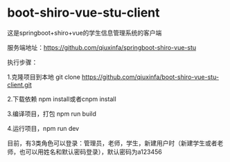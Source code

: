 # boot-shiro-vue-stu-client

这是springboot+shiro+vue的学生信息管理系统的客户端

服务端地址：https://github.com/qiuxinfa/springboot-shiro-vue-stu

执行步骤：

1.克隆项目到本地 git clone https://github.com/qiuxinfa/boot-shiro-vue-stu-client.git

2.下载依赖 npm install或者cnpm install

3.编译项目，打包 npm run build

4.运行项目，npm run dev

目前，有3类角色可以登录：管理员，老师，学生，新建用户时（新建学生或者老师，也可以用姓名和默认密码登录），默认密码为a123456
